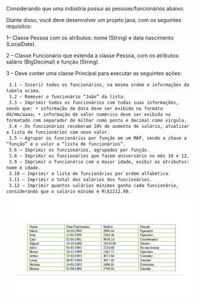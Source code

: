 Considerando que uma indústria possui as pessoas/funcionários abaixo: 

Diante disso, você deve desenvolver um projeto java, com os seguintes requisitos:

  1– Classe Pessoa com os atributos: nome (String) e data nascimento (LocalDate).
  
  2 – Classe Funcionário que estenda a classe Pessoa, com os atributos: salário (BigDecimal) e função (String).
  
  3 – Deve conter uma classe Principal para executar as seguintes ações:
  
     3.1 – Inserir todos os funcionários, na mesma ordem e informações da tabela acima.
     3.2 – Remover o funcionário “João” da lista.
     3.3 – Imprimir todos os funcionários com todas suas informações, sendo que: • informação de data deve ser exibido no formato dd/mm/aaaa; • informação de valor numérico deve ser exibida no formatado com separador de milhar como ponto e decimal como vírgula.
     3.4 – Os funcionários receberam 10% de aumento de salário, atualizar a lista de funcionários com novo valor.
     3.5 – Agrupar os funcionários por função em um MAP, sendo a chave a “função” e o valor a “lista de funcionários”.
     3.6 – Imprimir os funcionários, agrupados por função.
     3.8 – Imprimir os funcionários que fazem aniversário no mês 10 e 12.
     3.9 – Imprimir o funcionário com a maior idade, exibir os atributos: nome e idade.
     3.10 – Imprimir a lista de funcionários por ordem alfabética.
     3.11 – Imprimir o total dos salários dos funcionários.     
     3.12 – Imprimir quantos salários mínimos ganha cada funcionário, considerando que o salário mínimo é R\$1212.00.


![alt text](image.png)
